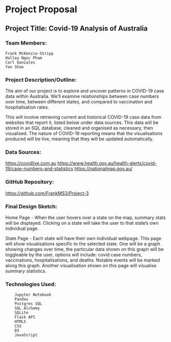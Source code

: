 #                                                   Project Proposal

## Project Title: Covid-19 Analysis of Australia


### Team Members: 
    Frank McKenzie-Stripp 
    Halley Ngoc Pham
    Carl Gonzales
    Yan Shao

### Project Description/Outline:
The aim of our project is to explore and uncover patterns in COVID-19 case data within
Australia. We’ll examine relationships between case numbers over time, between different
states, and compared to vaccination and hospitalisation rates.

This will involve retrieving current and historical COVID-19 case data from websites that
report it, listed below under data sources. This data will be stored in an SQL database,
cleaned and organised as necessary, then visualised. The nature of COVID-19 reporting
means that the visualisations produced will be live, meaning that they will be updated
automatically.

### Data Sources:
https://covidlive.com.au
https://www.health.gov.au/health-alerts/covid-19/case-numbers-and-statistics
https://nationalmap.gov.au/

### GitHub Repository:
https://github.com/FrankMS3/Project-3


### Final Design Sketch:
Home Page -
When the user hovers over a state on the
map, summary stats will be displayed.
Clicking on a state will take the user to
that state’s own individual page.

State Page -
Each state will have their own individual
webpage. This page will show
visualisations specific to the selected state.
One will be a graph showing changes over
time, the particular data shown on this
graph will be toggleable by the user,
options will include: covid case numbers,
vaccinations, hospitalisations, and deaths.
Notable events will be marked along this
graph. Another visualisation shown on this
page will visualise summary statistics.

### Technologies Used:
        
        Jupyter Notebook
        Pandas
        Postgres SQL
        SQL Alchemy
        SQLite
        Flask API
        HTML5
        CSS
        D3 
        JavaScript